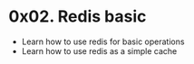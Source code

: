 # 0x02. Redis basic

- Learn how to use redis for basic operations
- Learn how to use redis as a simple cache
